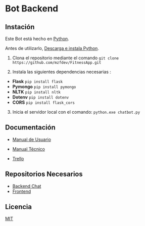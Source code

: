 
# Bot Backend
## Instación
Este Bot está hecho en [Python](https://www.python.org/).

Antes de utilizarlo, [Descarga e instala Python](https://www.python.org/downloads/).

1. Clona el repositorio mediante el comando 
`git clone https://github.com/mzfdev/FitnessApp.git `

2. Instala las siguientes dependencias necesarias :  
- **Flask** `pip install flask`
- **Pymongo** `pip install pymongo`
- **NLTK** `pip install nltk`
- **Dotenv** `pip install dotenv`
- **CORS** `pip install flask_cors`

3. Inicia el servidor local con el comando: `python.exe chatbot.py`

## Documentación
- [Manual de Usuario](https://docs.google.com/document/d/16uJT0GKTlqqtNEQU5kJsKdRMcPktm9aOS2tlItmV5JY/edit?usp=sharing)

- [Manual Técnico](https://docs.google.com/document/d/1l9YWMeTBUHAS7rvCuRocDH0kTNxAW1hV87zdxx4FjFo/edit?usp=sharing)
  
- [Trello](https://trello.com/invite/b/QF0K84io/ATTI3c713c9f17181cd0dbdaa8eb841a04c38C43DD8D/fitbot-chat)

## Repositorios Necesarios
- [Backend Chat](https://github.com/hersonreyes/Backend-ACA.git)
- [Frontend](https://github.com/hersonreyes/FitBotChat_CA.git)

## Licencia
[MIT](https://github.com/mzfdev/FitnessApp/blob/main/LICENSE)
